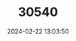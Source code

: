 ---
title: "30540"
category: "Diospyros revaughanii"
draft: false
date: 2024-02-22 13:03:50
languages:
  French: ["Bois d'ébène", "Ébènier"]
---
